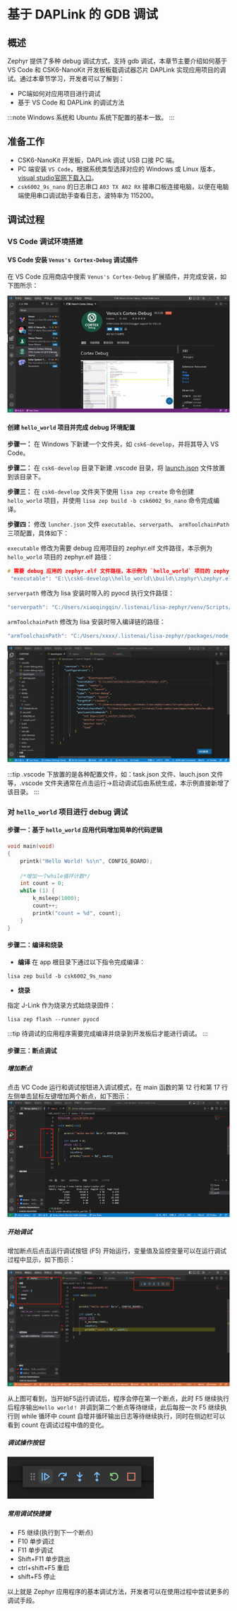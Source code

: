 # 基于 DAPLink 的 GDB 调试

## 概述
Zephyr 提供了多种 debug 调试方式，支持 gdb 调试，本章节主要介绍如何基于 VS Code 和 CSK6-NanoKit 开发板板载调试器芯片 DAPLink 实现应用项目的调试。通过本章节学习，开发者可以了解到：
- PC端如何对应用项目进行调试
- 基于 VS Code 和 DAPLink 的调试方法

:::note
Windows 系统和 Ubuntu 系统下配置的基本一致。
:::

## 准备工作
- CSK6-NanoKit 开发板，DAPLink 调试 USB 口接 PC 端。
- PC 端安装 `VS Code`，根据系统类型选择对应的 Windows 或 Linux 版本，[visual studio官网下载入口](https://code.visualstudio.com/Download)。
- `csk6002_9s_nano` 的日志串口 `A03 TX A02 RX` 接串口板连接电脑，以便在电脑端使用串口调试助手查看日志，波特率为 115200。

## 调试过程
### VS Code 调试环境搭建
#### VS Code 安装 `Venus's Cortex-Debug` 调试插件
在 VS Code 应用商店中搜索 `Venus's Cortex-Debug` 扩展插件，并完成安装，如下图所示：

![](./files/venus-debug.png)

#### 创建 `hello_world` 项目并完成 debug 环境配置

**步骤一：** 在 Windows 下新建一个文件夹，如 `csk6-develop`，并将其导入 VS Code。

**步骤二：** 在 `csk6-develop` 目录下新建 .vscode 目录，将 [launch.json](https://iflyos-external.oss-cn-shanghai.aliyuncs.com/public/lsopen/zephyr/%E5%8A%9F%E8%83%BD%E6%96%87%E4%BB%B6/jlink-debug/launch.json) 文件放置到该目录下。

**步骤三：** 在 `csk6-develop` 文件夹下使用 `lisa zep create` 命令创建 `hello_world` 项目，并使用 `lisa zep build -b csk6002_9s_nano` 命令完成编译。

**步骤四：** 修改 `luncher.json` 文件 `executable`、`serverpath`、 `armToolchainPath` 三项配置，具体如下：

`executable` 修改为需要 debug 应用项目的 zephyr.elf 文件路径，本示例为`hello_world` 项目的 zephyr.elf 路径：
```c 
# 需要 debug 应用的 zephyr.elf 文件路径，本示例为 `hello_world` 项目的 zephyr.elf 路径 
 "executable": "E:\\csk6-develop\\hello_world\\build\\zephyr\\zephyr.elf",
```

`serverpath` 修改为 lisa 安装时带入的 pyocd 执行文件路径：
```c 
"serverpath": "C:/Users/xiaoqingqin/.listenai/lisa-zephyr/venv/Scripts/pyocd.exe",
```

`armToolchainPath` 修改为 lisa 安装时带入编译链的路径：
```c
"armToolchainPath": "C:/Users/xxxx/.listenai/lisa-zephyr/packages/node_modules/@binary/gcc-arm-none-eabi-9/binary/bin",
``` 

![](./files/venus-debug_config_daplink.png)

:::tip
.vscode 下放置的是各种配置文件，如：task.json 文件、lauch.json 文件等，.vscode 文件夹通常在点击运行->启动调试后由系统生成，本示例直接新增了该目录。
:::

### 对 `hello_world` 项目进行 debug 调试
#### 步骤一：基于 `hello_world` 应用代码增加简单的代码逻辑
```c
void main(void)
{
	printk("Hello World! %s\n", CONFIG_BOARD);

    /*增加一个while循环计数*/
    int count = 0;
	while (1) {
        k_msleep(1000);
        count++;
        printk("count = %d", count);
	}
}
```
#### 步骤二：编译和烧录  
- **编译**
在 app 根目录下通过以下指令完成编译：
```
lisa zep build -b csk6002_9s_nano
```
- **烧录**   

指定 J-Link 作为烧录方式始烧录固件：
```
lisa zep flash --runner pyocd
```

:::tip
待调试的应用程序需要完成编译并烧录到开发板后才能进行调试。
:::

#### 步骤三：断点调试
##### 增加断点

点击 VC Code 运行和调试按钮进入调试模式，在 main 函数的第 12 行和第 17 行左侧单击鼠标左键增加两个断点，如下图示：
![](./files/venus-debug_rundebug.png)


##### 开始调试  
增加断点后点击运行调试按钮 (F5) 开始运行，变量值及监控变量可以在运行调试过程中显示，如下图示：

![](./files/venus-debug_rundebug03.png)

从上图可看到，当开始F5运行调试后，程序会停在第一个断点，此时 F5 继续执行后程序输出`Hello world！` 并调到第二个断点等待继续，此后每按一次 F5 继续执行则 while 循环中 count 自增并循环输出日志等待继续执行，同时在侧边栏可以看到 count 在调试过程中值的变化。

##### 调试操作按钮

![](./files/debug_but.png)

##### 常用调试快捷键
- F5 继续(执行到下一个断点)
- F10 单步调过
- F11 单步调试
- Shift+F11 单步跳出
- ctrl+shift+F5 重启
- shift+F5 停止

以上就是 Zephyr 应用程序的基本调试方法，开发者可以在使用过程中尝试更多的调试手段。




